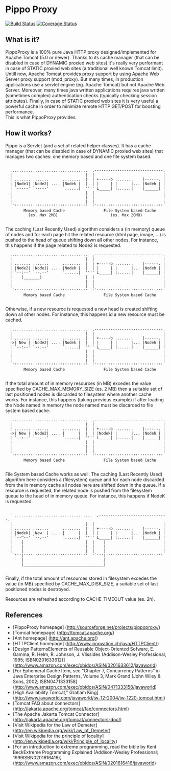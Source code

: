 # Pippo Proxy

[![Build Status](https://api.travis-ci.org/gtesei/pippoproxy.svg?branch=master)](https://travis-ci.org/gtesei/pippoproxy)
[![Coverage Status](https://coveralls.io/repos/gtesei/pippoproxy/badge.svg?branch=master&service=github)](https://coveralls.io/github/gtesei/pippoproxy?branch=master)

## What is it?

  PippoProxy is a 100% pure Java HTTP proxy designed/implemented for 
  Apache Tomcat (5.0 or newer). Thanks to its cache manager (that can be 
  disabled in case of DYNAMIC proxied web sites) it's really very performant 
  in case of STATIC proxied web sites (a traditional well known Tomcat limit).
  Untill now, Apache Tomcat provides proxy support by 
  using Apache Web Server proxy support (mod_proxy). But many times, in 
  production applications use a servlet engine (eg. Apache Tomcat) but not 
  Apache Web Server. Moreover, many times java written applications 
  requires java written (sometimes complex) authentication checks (typically 
  checking session attributes). Finally, in case of STATIC proxied web 
  sites  it is very useful a powerful cache in order to minimize remote HTTP 
  GET/POST for boosting performance.  
  This is what PippoProxy provides. 
  
  
## How it works?

  Pippo is a Servlet (and a set of related helper classes). 
  It has a cache manager (that can be disabled in case of DYNAMIC proxied web sites) 
  that manages two caches: one memory based and one file system based. 
  
```
  
  ..................................  ,------------------------------.
  |                                |  |                              |
  | ....... .......      ........  |  | +-----b ........    |------. |
  | |Node1| |Node2| .... |Nodek |  |  | |     | |      |... |Nodeh | |
  | `-----' `-----'      `......|  '''' L_____| |......|    |______| |
  |                                |  |                              |
  |                                |  |                              |
  |                                |  |                              |
   `''''''''''''''''''''''''''''''''  '`'''''''''''''''''''''''''''''
        Memory based Cache                 File System based Cache
          (es. Max 2MB)                       (es. Max 20MB)
  
```

  The caching (Last Recently Used) algorithm considers a (in memory) queue of nodes 
  and for each page hit the related resource (html page, image, ...) is pushed 
  to the head of queue shifting down all other nodes. For instance, this happens 
  if the page related to Node2 is requested. 

```
  ..................................  ,------------------------------.
  |                                |  |                              |
  | ....... .......      ........  |  | +-----b ........    |------. |
  | |Node2| |Node1| .... |Nodek |  |  | |     | |      |... |Nodeh | |
  | `--:--' `--.--'      `......|  '''' L_____| |......|    |______| |
  |    |_______|                   |  |                              |
  |                                |  |                              |
  |                                |  |                              |
   `''''''''''''''''''''''''''''''''  '`'''''''''''''''''''''''''''''
        Memory based Cache                 File System based Cache
  
```

  Otherwise, if a new resource is requested a new head is created shifting 
  down all other nodes. For instance, this happens id a new resource must be cached. 

```
  ..................................  ,------------------------------.
  |                                |  |                              |
  | ....... .......      ........  |  | +-----b ........    |------. |
  ->| New | |Node2| .... |Nodek |  |  | |     | |      |... |Nodeh | |
  | `--:--' `--.--'      `......|  '''' L_____| |......|    |______| |
  |                                |  |                              |
  |                                |  |                              |
  |                                |  |                              |
   `''''''''''''''''''''''''''''''''  '`'''''''''''''''''''''''''''''
        Memory based Cache                 File System based Cache
  
```

  If the total amount of in memory resources (in MB) excedes the value specified by 
  CACHE_MAX_MEMORY_SIZE (es. 2 MB) then a suitable set of last positioned nodes is discarded 
  to filesystem where another cache works. For instance, this happens (taking previous example) 
  if after loading the Node named <New> in memory the node named <Nodek> must be discarded 
  to file system based cache. 

```
  ..................................  ,------------------------------.
  |                                |  |                              |
  | ....... .......      ........  |  | +-----b ........    |------. |
  ->| New | |Node2| .... |      |  |  | |Nodek| |      |... |Nodeh | |
  | `--:--' `--.--'      `......|  '''' L_____| |......|    |______| |
  |                                |  |                              |
  |                                |  |                              |
  |                                |  |                              |
   `''''''''''''''''''''''''''''''''  '`'''''''''''''''''''''''''''''
        Memory based Cache                 File System based Cache
  
```

  File System based Cache works as well. The caching (Last Recently Used) algorithm here 
  considers a (filesystem) queue and for each node discarded from the in memory cache all nodes here are 
  shifted down in the queue. If a resource is requested, the related node is pushed from the filesystem 
  queue to the head of in memory queue. For instance, this happens if NodeK is requested.

```
  
  ' ..................................  ,------------------------------.
  |                                |  |                              |
  | ....... .......      ........  |  | +-----b ........    |------. |
  | |Nodek| |New  | .... |      |  |  | |     | |      |... |Nodeh | |
  | `--^--' `--.--'      `......|  '''' L_____| |......|    |______| |
  |    |                           |  |    |                         |
  |    |                           |  |    |                         |
  |    |                           |  |    |                         |
   `'''|''''''''''''''''''''''''''''  '`'''|'''''''''''''''''''''''''
       |                                   |
       |___________________________________|
  
```

  Finally, if the total amount of resources stored in filesystem excedes the value (in MB) specified 
  by CACHE_MAX_DISK_SIZE, a suitable set of last positioned nodes is destroyed. 
  
  Resources are refreshed according to CACHE_TIMEOUT value (es. 2h). 

## References 
* [PippoProxy homepage] (http://sourceforge.net/projects/pippoproxy/)
* [Tomcat homepage] (http://tomcat.apache.org/)
* [Ant homepage] (http://ant.apache.org/)
* [HTTPClient homepage] (http://www.innovation.ch/java/HTTPClient/)
* [Design PatternsElements of Reusable Object-Oriented Sofware, E. Gamma, R. Helm, R. Johnson, J. Vlissides (Addison-Wesley Professional, 1995; ISBN0201633612)] (http://www.amazon.com/exec/obidos/ASIN/0201633612/javaworld)
* [For Ephemeral Cache Item, see "Chapter 7, Concurrency Patterns" in Java Enterprise Design Patterns, Volume 3, Mark Grand (John Wiley & Sons, 2002; ISBN0471333158] (http://www.amazon.com/exec/obidos/ASIN/0471333158/javaworld) 
* [High Availability Tomcat," Graham King] (http://www.javaworld.com/javaworld/jw-12-2004/jw-1220-tomcat.html)
* [Tomcat FAQ about connectors] (http://jakarta.apache.org/tomcat/faq/connectors.html)
* [The Apache Jakarta Tomcat Connector] (http://jakarta.apache.org/tomcat/connectors-doc/)
* [Visit Wikipedia for the Law of Demeter] (http://en.wikipedia.org/wiki/Law_of_Demeter) 
* [Visit Wikipedia for the principle of locality] (http://en.wikipedia.org/wiki/Principle_of_locality)
* [For an introduction to extreme programming, read the bible by Kent BeckExtreme Programming Explained (Addison-Wesley Professional; 1999ISBN0201616416)] (http://www.amazon.com/exec/obidos/ASIN/0201616416/javaworld)